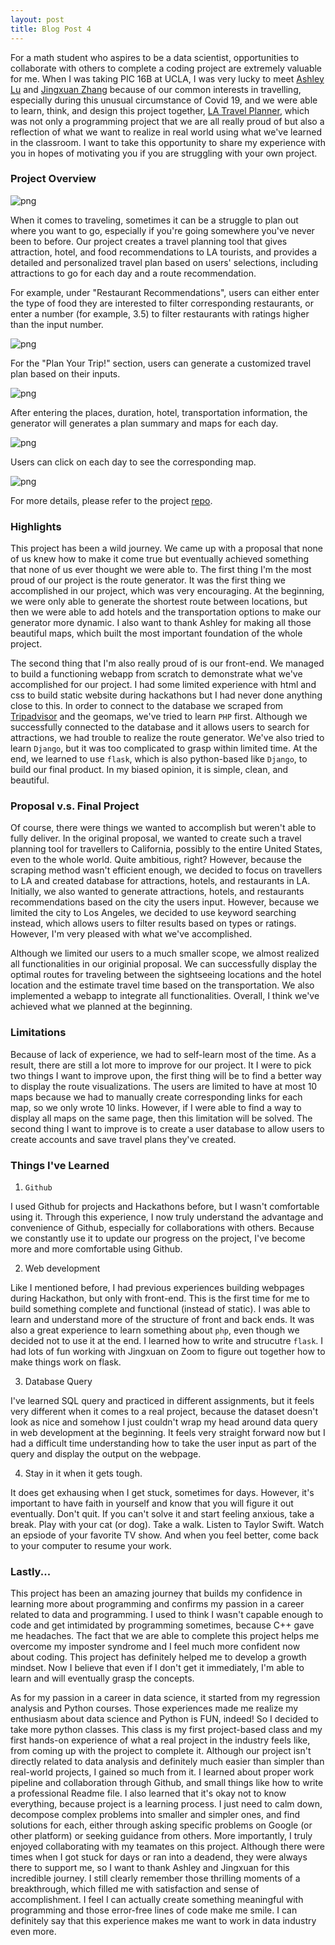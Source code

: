 ```yaml
---
layout: post
title: Blog Post 4
---
```


For a math student who aspires to be a data scientist, opportunities to collaborate with others to complete a coding project are extremely valuable for me. When I was taking PIC 16B at UCLA, I was very lucky to meet [Ashley Lu]() and [Jingxuan Zhang](https://stancyzhang.github.io/Reflection-Blog-Post/) because of our common interests in travelling, especially during this unusual circumstance of Covid 19, and we were able to learn, think, and design this project together, [LA Travel Planner](https://github.com/jren99/pic16b_project), which was not only a programming project that we are all really proud of but also a reflection of what we want to realize in real world using what we've learned in the classroom. I want to take this opportunity to share my experience with you in hopes of motivating you if you are struggling with your own project. 

### Project Overview

![png](/images/Home.png)

When it comes to traveling, sometimes it can be a struggle to plan out where you want to go, especially if you're going somewhere you've never been to before. Our project creates a travel planning tool that gives attraction, hotel, and food recommendations to LA tourists, and provides a detailed and personalized travel plan based on users' selections, including attractions to go for each day and a route recommendation. 

For example, under "Restaurant Recommendations", users can either enter the type of food they are interested to filter corresponding restaurants, or enter a number (for example, 3.5) to filter restaurants with ratings higher than the input number.

![png](/images/food.png)

For the "Plan Your Trip!" section, users can generate a customized travel plan based on their inputs.

![png](/images/plan.png)

After entering the places, duration, hotel, transportation information, the generator will generates a plan summary and maps for each day.

![png](/images/step2.png)

Users can click on each day to see the corresponding map.

![png](/images/step3.png)

For more details, please refer to the project [repo](https://github.com/jren99/pic16b_project). 

### Highlights 

This project has been a wild journey. We came up with a proposal that none of us knew how to make it come true but eventually achieved something that none of us ever thought we were able to. The first thing I'm the most proud of our project is the route generator. It was the first thing we accomplished in our project, which was very encouraging. At the beginning, we were only able to generate the shortest route between locations, but then we were able to add hotels and the transportation options to make our generator more dynamic. I also want to thank Ashley for making all those beautiful maps, which built the most important foundation of the whole project. 

The second thing that I'm also really proud of is our front-end. We managed to build a functioning webapp from scratch to demonstrate what we've accomplished for our project. I had some limited experience with html and css to build static website during hackathons but I had never done anything close to this. In order to connect to the database we scraped from [Tripadvisor](https://www.tripadvisor.com/) and the geomaps, we've tried to learn `PHP` first. Although we successfully connected to the database and it allows users to search for attractions, we had trouble to realize the route generator. We've also tried to learn `Django`, but it was too complicated to grasp within limited time. At the end, we learned to use `flask`, which is also python-based like `Django`, to build our final product. In my biased opinion, it is simple, clean, and beautiful. 

### Proposal v.s. Final Project

Of course, there were things we wanted to accomplish but weren't able to fully deliver. In the original proposal, we wanted to create such a travel planning tool for travellers to California, possibly to the entire United States, even to the whole world. Quite ambitious, right? However, because the scraping method wasn't efficient enough, we decided to focus on travellers to LA and created database for attractions, hotels, and restaurants in LA. Initially, we also wanted to generate attractions, hotels, and restaurants recommendations based on the city the users input. However, because we limited the city to Los Angeles, we decided to use keyword searching instead, which allows users to filter results based on types or ratings. However, I'm very pleased with what we've accomplished. 

Although we limited our users to a much smaller scope, we almost realized all functionalities in our originial proposal. We can successfully display the optimal routes for traveling between the sightseeing locations and the hotel location and the estimate travel time based on the transportation. We also implemented a webapp to integrate all functionalities. Overall, I think we've achieved what we planned at the beginning.

### Limitations 

Because of lack of experience, we had to self-learn most of the time. As a result, there are still a lot more to improve for our project. It I were to pick two things I want to improve upon, the first thing will be to find a better way to display the route visualizations. The users are limited to have at most 10 maps because we had to manually create corresponding links for each map, so we only wrote 10 links. However, if I were able to find a way to display all maps on the same page, then this limitation will be solved. The second thing I want to improve is to create a user database to allow users to create accounts and save travel plans they've created. 

### Things I've Learned 

1. `Github`

I used Github for projects and Hackathons before, but I wasn't comfortable using it. Through this experience, I now truly understand the advantage and convenience of Github, especially for collaborations with others. Because we constantly use it to update our progress on the project, I've become more and more comfortable using Github. 

2. Web development

Like I mentioned before, I had previous experiences building webpages during Hackathon, but only with front-end. This is the first time for me to build something complete and functional (instead of static). I was able to learn and understand more of the structure of front and back ends. It was also a great experience to learn something about `php`, even though we decided not to use it at the end. I learned how to write and strucutre `flask`. I had lots of fun working with Jingxuan on Zoom to figure out together how to make things work on flask.

3. Database Query

I've learned SQL query and practiced in different assignments, but it feels very different when it comes to a real project, because the dataset doesn't look as nice and somehow I just couldn't wrap my head around data query in web development at the beginning. It feels very straight forward now but I had a difficult time understanding how to take the user input as part of the query and display the output on the webpage. 

4. Stay in it when it gets tough. 

It does get exhausing when I get stuck, sometimes for days. However, it's important to have faith in yourself and know that you will figure it out eventually. Don't quit. If you can't solve it and start feeling anxious, take a break. Play with your cat (or dog). Take a walk. Listen to Taylor Swift. Watch an epsiode of your favorite TV show. And when you feel better, come back to your computer to resume your work. 

### Lastly...

This project has been an amazing journey that builds my confidence in learning more about programming and confirms my passion in a career related to data and programming. I used to think I wasn't capable enough to code and get intimidated by programming sometimes, because C++ gave me headaches. The fact that we are able to complete this project helps me overcome my imposter syndrome and I feel much more confident now about coding. This project has definitely helped me to develop a growth mindset. Now I believe that even if I don't get it immediately, I'm able to learn and will eventually grasp the concepts. 

As for my passion in a career in data science, it started from my regression analysis and Python courses. Those experiences made me realize my enthusiasm about data science and Python is FUN, indeed! So I decided to take more python classes. This class is my first project-based class and my first hands-on experience of what a real project in the industry feels like, from coming up with the project to complete it. Although our project isn't directly related to data analysis and definitely much easier than simpler than real-world projects, I gained so much from it. I learned about proper work pipeline and collaboration through Github, and small things like how to write a professional Readme file. I also learned that it's okay not to know everything, because project is a learning process. I just need to calm down, decompose complex problems into smaller and simpler ones, and find solutions for each, either through asking specific problems on Google (or other platform) or seeking guidance from others. More importantly, I truly enjoyed collaborating with my teamates on this project. Although there were times when I got stuck for days or ran into a deadend, they were always there to support me, so I want to thank Ashley and Jingxuan for this incredible journey. I still clearly remember those thrilling moments of a breakthrough, which filled me with satisfaction and sense of accomplishment. I feel I can actually create something meaningful with programming and those error-free lines of code make me smile. I can definitely say that this experience makes me want to work in data industry even more. 
